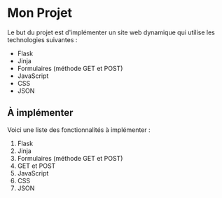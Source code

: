 # Mon Projet

Le but du projet est d'implémenter un site web dynamique qui 
utilise les technologies suivantes :

- Flask
- Jinja
- Formulaires (méthode GET et POST)
- JavaScript
- CSS
- JSON

## À implémenter

Voici une liste des fonctionnalités à implémenter :

1. Flask
2. Jinja
3. Formulaires (méthode GET et POST)
4. GET et POST
5. JavaScript
6. CSS
7. JSON